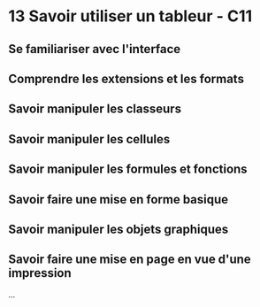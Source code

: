 # 13 Savoir utiliser un tableur - C11

## Se familiariser avec l'interface
## Comprendre les extensions et les formats
## Savoir manipuler les classeurs
## Savoir manipuler les cellules
## Savoir manipuler les formules et fonctions
## Savoir faire une mise en forme basique
## Savoir manipuler les objets graphiques
## Savoir faire une mise en page en vue d'une impression
...

